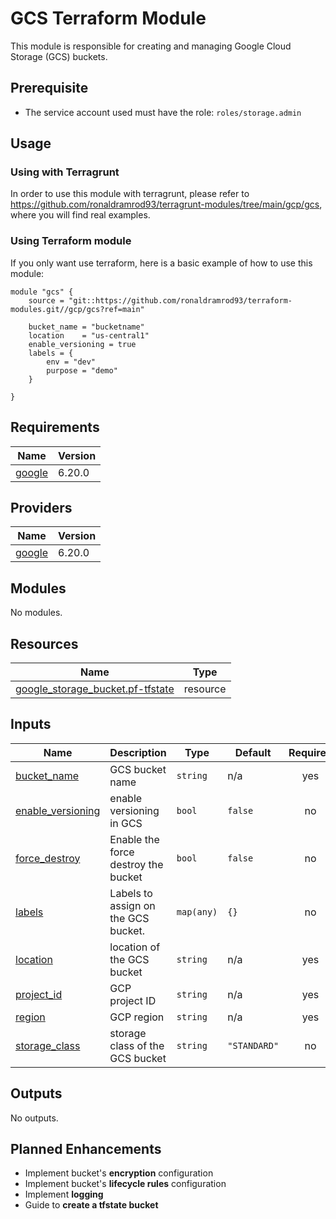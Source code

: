# GCS Terraform Module

This module is responsible for creating and managing Google Cloud Storage (GCS) buckets.

## Prerequisite
- The service account used must have the role: `roles/storage.admin`

## Usage

### Using with Terragrunt

In order to use this module with terragrunt, please refer to https://github.com/ronaldramrod93/terragrunt-modules/tree/main/gcp/gcs, where you will find real examples.

### Using Terraform module

If you only want use terraform, here is a basic example of how to use this module:

```hcl
module "gcs" {
    source = "git::https://github.com/ronaldramrod93/terraform-modules.git//gcp/gcs?ref=main"
    
    bucket_name = "bucketname"
    location    = "us-central1"
    enable_versioning = true
    labels = {
        env = "dev"
        purpose = "demo"
    }

}
```

## Requirements

| Name | Version |
|------|---------|
| <a name="requirement_google"></a> [google](#requirement\_google) | 6.20.0 |

## Providers

| Name | Version |
|------|---------|
| <a name="provider_google"></a> [google](#provider\_google) | 6.20.0 |

## Modules

No modules.

## Resources

| Name | Type |
|------|------|
| [google_storage_bucket.pf-tfstate](https://registry.terraform.io/providers/hashicorp/google/6.20.0/docs/resources/storage_bucket) | resource |

## Inputs

| Name | Description | Type | Default | Required |
|------|-------------|------|---------|:--------:|
| <a name="input_bucket_name"></a> [bucket\_name](#input\_bucket\_name) | GCS bucket name | `string` | n/a | yes |
| <a name="input_enable_versioning"></a> [enable\_versioning](#input\_enable\_versioning) | enable versioning in GCS | `bool` | `false` | no |
| <a name="input_force_destroy"></a> [force\_destroy](#input\_force\_destroy) | Enable the force destroy the bucket | `bool` | `false` | no |
| <a name="input_labels"></a> [labels](#input\_labels) | Labels to assign on the GCS bucket. | `map(any)` | `{}` | no |
| <a name="input_location"></a> [location](#input\_location) | location of the GCS bucket | `string` | n/a | yes |
| <a name="input_project_id"></a> [project\_id](#input\_project\_id) | GCP project ID | `string` | n/a | yes |
| <a name="input_region"></a> [region](#input\_region) | GCP region | `string` | n/a | yes |
| <a name="input_storage_class"></a> [storage\_class](#input\_storage\_class) | storage class of the GCS bucket | `string` | `"STANDARD"` | no |

## Outputs

No outputs.

## Planned Enhancements

- Implement bucket's **encryption** configuration
- Implement bucket's **lifecycle rules** configuration
- Implement **logging**
- Guide to **create a tfstate bucket**